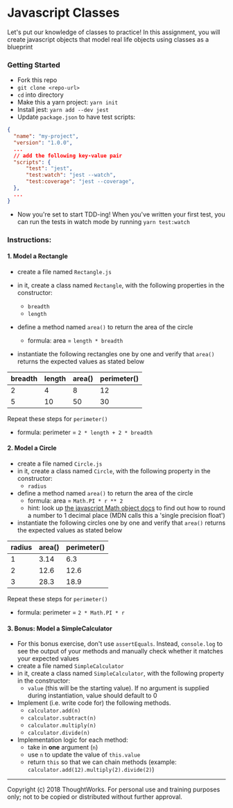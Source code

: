 # Javascript Classes

Let's put our knowledge of classes to practice! In this assignment, you will create javascript objects that model real life objects using classes as a blueprint

### Getting Started
- Fork this repo
- `git clone <repo-url>` 
- `cd` into directory
- Make this a yarn project: `yarn init`
- Install jest: `yarn add --dev jest`
- Update `package.json` to have test scripts:
```json
{
  "name": "my-project",
  "version": "1.0.0",
  ...
  // add the following key-value pair
  "scripts": {
      "test": "jest",     
      "test:watch": "jest --watch",
      "test:coverage": "jest --coverage",
  },
  ...
}
```
- Now you're set to start TDD-ing! When you've written your first test, you can run the tests in watch mode by running `yarn test:watch`

### Instructions:

#### 1. Model a Rectangle
- create a file named `Rectangle.js`
- in it, create a class named `Rectangle`, with the following properties in the constructor:
    - `breadth`
    - `length`
- define a method named `area()` to return the area of the circle
    - formula: area = `length * breadth`
    
- instantiate the following rectangles one by one and verify that `area()` returns the expected values as stated below

| breadth | length | area() | perimeter() |
|-|-|-|-|
|2|4|8|12|
|5|10|50|30|

Repeat these steps for `perimeter()`
- formula: perimeter = `2 * length + 2 * breadth`

#### 2. Model a Circle
- create a file named `Circle.js`
- in it, create a class named `Circle`, with the following property in the constructor:
    - `radius`
- define a method named `area()` to return the area of the circle
    - formula: area = `Math.PI * r ** 2`
    - hint: look up [the javascript Math object docs](https://developer.mozilla.org/en-US/docs/Web/JavaScript/Reference/Global_Objects/Math) to find out how to round a number to 1 decimal place (MDN calls this a 'single precision float')
- instantiate the following circles one by one and verify that `area()` returns the expected values as stated below

| radius | area() | perimeter() |
|-|-|-|
|1|3.14|6.3|
|2|12.6|12.6|
|3|28.3|18.9|

Repeat these steps for `perimeter()`
- formula: perimeter = `2 * Math.PI * r`

#### 3. Bonus: Model a SimpleCalculator
- For this bonus exercise, don't use `assertEquals`. Instead, `console.log` to see the output of your methods and manually check whether it matches your expected values
- create a file named `SimpleCalculator`
- in it, create a class named `SimpleCalculator`, with the following property in the constructor:
    - `value` (this will be the starting value). If no argument is supplied during instantiation, value should default to 0
- Implement (i.e. write code for) the following methods.
    - `calculator.add(n)`
    - `calculator.subtract(n)`
    - `calculator.multiply(n)`
    - `calculator.divide(n)`
- Implementation logic for each method: 
    - take in **one** argument (`n`)
    - use `n` to update the value of `this.value`
    - return `this` so that we can chain methods (example: `calculator.add(12).multiply(2).divide(2)`)

---
Copyright (c) 2018 ThoughtWorks. For personal use and training purposes only; not to be copied or distributed without further approval.
